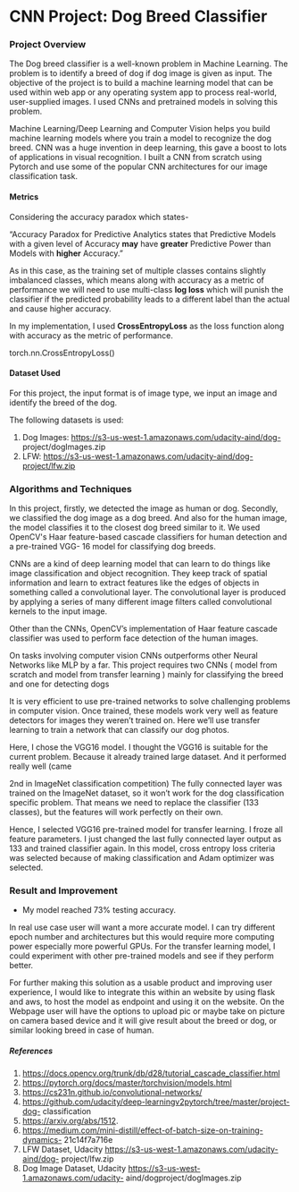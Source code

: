 # CNN Project: Dog Breed Classifier

### Project Overview

The Dog breed classifier is a well-known problem in Machine Learning. The problem is to
identify a breed of dog if dog image is given as input. 
The objective of the project is to build a machine learning model that can be used within
web app or any operating system app to process real-world, user-supplied images. I used
CNNs and pretrained models in solving this problem.

Machine Learning/Deep Learning and Computer Vision helps you build machine learning
models where you train a model to recognize the dog breed. CNN was a huge invention in
deep learning, this gave a boost to lots of applications in visual recognition. I built a CNN
from scratch using Pytorch and use some of the popular CNN architectures for our image
classification task.

#### Metrics


Considering the accuracy paradox which states-

“Accuracy Paradox for Predictive Analytics states that Predictive Models with a given level of
Accuracy **may** have **greater** Predictive Power than Models with **higher** Accuracy.”

As in this case, as the training set of multiple classes contains slightly imbalanced classes,
which means along with accuracy as a metric of performance we will need to use multi-class
**log loss** which will punish the classifier if the predicted probability leads to a different label
than the actual and cause higher accuracy.

In my implementation, I used **CrossEntropyLoss** as the loss function along with accuracy as
the metric of performance.

torch.nn.CrossEntropyLoss()

#### Dataset Used

For this project, the input format is of image type, we input an image and identify the breed
of the dog.

The following datasets is used:

1. Dog Images: https://s3-us-west-1.amazonaws.com/udacity-aind/dog-
    project/dogImages.zip
2. LFW: https://s3-us-west-1.amazonaws.com/udacity-aind/dog-project/lfw.zip
    

### Algorithms and Techniques

In this project, firstly, we detected the image as human or dog. Secondly, we classified the dog image as a dog breed. And also for the human image, the model classifies it to the closest dog breed similar to it. We used OpenCV's Haar feature-based cascade classifiers for human detection and a pre-trained VGG- 16 model for classifying dog breeds.

CNNs are a kind of deep learning model that can learn to do things like image
classification and object recognition. They keep track of spatial information and learn
to extract features like the edges of objects in something called a convolutional layer.
The convolutional layer is produced by applying a series of many different image
filters called convolutional kernels to the input image.

Other than the CNNs, OpenCV’s implementation of Haar feature cascade classifier
was used to perform face detection of the human images.

On tasks involving computer vision CNNs outperforms other Neural Networks like
MLP by a far. This project requires two CNNs ( model from scratch and model from
transfer learning ) mainly for classifying the breed and one for detecting dogs

It is very efficient to use pre-trained networks to solve challenging problems in
computer vision. Once trained, these models work very well as feature detectors for
images they weren’t trained on. Here we’ll use transfer learning to train a network
that can classify our dog photos.

Here, I chose the VGG16 model. I thought the VGG16 is suitable for the current
problem. Because it already trained large dataset. And it performed really well (came

2nd in ImageNet classification competition) The fully connected layer was trained on
the ImageNet dataset, so it won’t work for the dog classification specific problem.
That means we need to replace the classifier (133 classes), but the features will work
perfectly on their own.

Hence, I selected VGG16 pre-trained model for transfer learning. I froze all feature
parameters. I just changed the last fully connected layer output as 133 and trained
classifier again. In this model, cross entropy loss criteria was selected because of
making classification and Adam optimizer was selected.


### Result and Improvement

- My model reached 73% testing accuracy.

In real use case user will want a more accurate model. I can try different epoch number
and architectures but this would require more computing power especially more powerful
GPUs. For the transfer learning model, I could experiment with other pre-trained models
and see if they perform better.

For further making this solution as a usable product and improving user experience, I would
like to integrate this within an website by using flask and aws, to host the model as endpoint
and using it on the website. On the Webpage user will have the options to upload pic or
maybe take on picture on camera based device and it will give result about the breed or dog,
or similar looking breed in case of human.


##### References

1. https://docs.opencv.org/trunk/db/d28/tutorial_cascade_classifier.html
2. https://pytorch.org/docs/master/torchvision/models.html
3. https://cs231n.github.io/convolutional-networks/
4. https://github.com/udacity/deep-learningv2pytorch/tree/master/project-dog-
    classification
5. https://arxiv.org/abs/1512.
6. https://medium.com/mini-distill/effect-of-batch-size-on-training-dynamics-
    21c14f7a716e
7. LFW Dataset, Udacity https://s3-us-west-1.amazonaws.com/udacity-aind/dog-
    project/lfw.zip
8. Dog Image Dataset, Udacity https://s3-us-west-1.amazonaws.com/udacity-
    aind/dogproject/dogImages.zip
